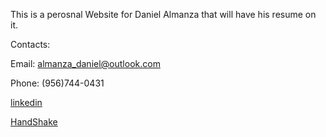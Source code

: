 This is a perosnal Website for Daniel Almanza that will have his resume on it. 

Contacts:

Email: almanza_daniel@outlook.com

Phone: (956)744-0431

[linkedin](https://www.linkedin.com/in/daniel-almanza04/)

[HandShake](https://app.joinhandshake.com/profiles/43360503)
